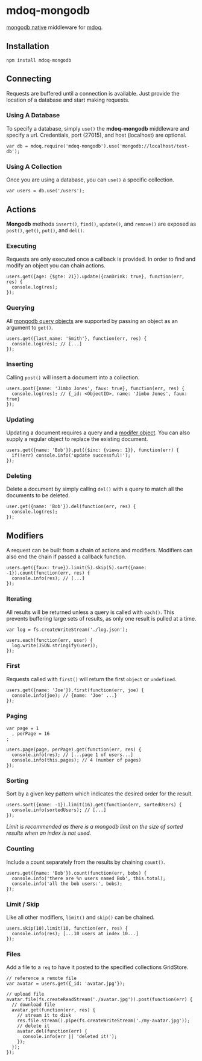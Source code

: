 # mdoq-mongodb

[mongodb native](https://github.com/christkv/node-mongodb-native) middleware for [mdoq](https://github.com/ritch/mdoq).

## Installation

    npm install mdoq-mongodb

## Connecting

Requests are buffered until a connection is available. Just provide the location of a database and start making requests.

### Using A Database

To specify a database, simply `use()` the **mdoq-mongodb** middleware and specify a url. Credentials, port (27015), and host (localhost) are optional. 

    var db = mdoq.require('mdoq-mongodb').use('mongodb://localhost/test-db');

### Using A Collection

Once you are using a database, you can `use()` a specific collection.

    var users = db.use('/users');
    
## Actions

**Mongodb** methods `insert()`, `find()`, `update()`, and `remove()` are exposed as `post()`, `get()`, `put()`, and `del()`.

### Executing

Requests are only executed once a callback is provided. In order to find and modify an object you can chain actions.

    users.get({age: {$gte: 21}).update({canDrink: true}, function(err, res) {
      console.log(res);
    });

### Querying

All [mongodb query objects](http://www.mongodb.org/display/DOCS/Querying#Querying-QueryExpressionObjects) are supported by passing an object as an argument to `get()`.

    users.get({last_name: 'Smith'}, function(err, res) {
      console.log(res); // [...]
    });

### Inserting

Calling `post()` will insert a document into a collection.

    users.post({name: 'Jimbo Jones', faux: true}, function(err, res) {
      console.log(res); // {_id: <ObjectID>, name: 'Jimbo Jones', faux: true}
    });

### Updating

Updating a document requires a query and a [modifer object](http://www.mongodb.org/display/DOCS/Updating). You can also supply a regular object to replace the existing document.

    users.get({name: 'Bob'}).put({$inc: {views: 1}}, function(err) {
      if(!err) console.info('update successful!');
    });
    
### Deleting

Delete a document by simply calling `del()` with a query to match all the documents to be deleted.

    user.get({name: 'Bob'}).del(function(err, res) {
      console.log(res);
    });
    
## Modifiers

A request can be built from a chain of actions and modifiers. Modifiers can also end the chain if passed a callback function.

    users.get({faux: true}).limit(5).skip(5).sort({name: -1}).count(function(err, res) {
      console.info(res); // [...]
    });

### Iterating

All results will be returned unless a query is called with `each()`. This prevents buffering large sets of results, as only one result is pulled at a time.

    var log = fs.createWriteStream('./log.json');

    users.each(function(err, user) {
      log.write(JSON.stringify(user));
    });

### First

Requests called with `first()` will return the first `object` or `undefined`.

    users.get({name: 'Joe'}).first(function(err, joe) {
      console.info(joe); // {name: 'Joe' ...}
    });

### Paging

    var page = 1
      , perPage = 16
    ;
    
    users.page(page, perPage).get(function(err, res) {
      console.info(res); // [...page 1 of users...]
      console.info(this.pages); // 4 (number of pages)
    });

### Sorting

Sort by a given key pattern which indicates the desired order for the result.
  
    users.sort({name: -1}).limit(16).get(function(err, sortedUsers) {
      console.info(sortedUsers); // [...]
    });

_Limit is recommended as there is a mongodb limit on the size of sorted results when an index is not used._

### Counting

Include a count separately from the results by chaining `count()`.

    users.get({name: 'Bob'}).count(function(err, bobs) {
      console.info('there are %n users named Bob', this.total);
      console.info('all the bob users:', bobs);
    });

### Limit / Skip

Like all other modifiers, `limit()` and `skip()` can be chained.

    users.skip(10).limit(10, function(err, res) {
      console.info(res); [...10 users at index 10...]
    });
    
### Files

Add a file to a `req` to have it posted to the specified collections GridStore.
    
    // reference a remote file
    var avatar = users.get({_id: 'avatar.jpg'});
  
    // upload file
    avatar.file(fs.createReadStream('./avatar.jpg')).post(function(err) {
      // download file
      avatar.get(function(err, res) {
        // stream it to disk
        res.file.stream().pipe(fs.createWriteStream('./my-avatar.jpg'));
        // delete it
        avatar.del(function(err) {
          console.info(err || 'deleted it!');
        });
      });
    });
    




























